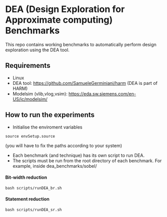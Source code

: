 # DEA (Design Exploration for Approximate computing) Benchmarks

This repo contains working benchmarks to automatically perform design exploration using the DEA tool.

## Requirements
* Linux
* DEA tool: https://github.com/SamueleGerminiani/harm (DEA is part of HARM)
* Modelsim (vlib,vlog,vsim): https://eda.sw.siemens.com/en-US/ic/modelsim/

## How to run the experiments

* Initialise the enviroment variables

```
source envSetup.source
```
(you will have to fix the paths according to your system)

* Each benchmark (and technique) has its own script to run DEA.
* The scripts must be run from the root directory of each benchmark. For example, inside dea_benchmarks/sobel/

#### Bit-width reduction
```
bash scripts/runDEA_br.sh
```

#### Statement reduction
```
bash scripts/runDEA_sr.sh
```

